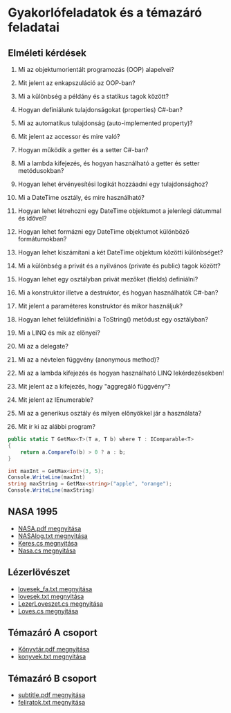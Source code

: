 # Gyakorlófeladatok és a témazáró feladatai

## Elméleti kérdések
1. Mi az objektumorientált programozás (OOP) alapelvei?
2. Mit jelent az enkapszuláció az OOP-ban?
3. Mi a különbség a példány és a statikus tagok között?
4. Hogyan definiálunk tulajdonságokat (properties) C#-ban?
5. Mi az automatikus tulajdonság (auto-implemented property)?
6. Mit jelent az accessor és mire való?
7. Hogyan működik a getter és a setter C#-ban?
8. Mi a lambda kifejezés, és hogyan használható a getter és setter metódusokban?
9. Hogyan lehet érvényesítési logikát hozzáadni egy tulajdonsághoz?
10. Mi a DateTime osztály, és mire használható?
11. Hogyan lehet létrehozni egy DateTime objektumot a jelenlegi dátummal és idővel?
12. Hogyan lehet formázni egy DateTime objektumot különböző formátumokban?
13. Hogyan lehet kiszámítani a két DateTime objektum közötti különbséget?
14. Mi a különbség a privát és a nyilvános (private és public) tagok között?
15. Hogyan lehet egy osztályban privát mezőket (fields) definiálni?
16. Mi a konstruktor illetve a destruktor, és hogyan használhatók C#-ban?
17. Mit jelent a paraméteres konstruktor és mikor használjuk?
18. Hogyan lehet felüldefiniálni a ToString() metódust egy osztályban?

19. Mi a LINQ és mik az előnyei?
20. Mi az a delegate?
21. Mi az a névtelen függvény (anonymous method)?
22. Mi az a lambda kifejezés és hogyan használható LINQ lekérdezésekben!
23. Mit jelent az a kifejezés, hogy "aggregáló függvény"?
24. Mit jelent az IEnumerable<T>?
25. Mi az a generikus osztály és milyen előnyökkel jár a használata?
26. Mit ír ki az alábbi program?
```c#
public static T GetMax<T>(T a, T b) where T : IComparable<T>
{
    return a.CompareTo(b) > 0 ? a : b;
}

int maxInt = GetMax<int>(3, 5);
Console.WriteLine(maxInt)
string maxString = GetMax<string>("apple", "orange");
Console.WriteLine(maxString)
```


## NASA 1995

- [NASA.pdf megnyitása](NASA/NASA.pdf)
- [NASAlog.txt megnyitása](NASA/NASAlog.txt)
- [Keres.cs megnyitása](NASA/Keres.cs)
- [Nasa.cs megnyitása](NASA/Nasa.cs)


## Lézerlövészet
- [lovesek_fa.txt megnyitása](LEZERLOVESZET/lovesek_fa.txt)
- [lovesek.txt megnyitása](LEZERLOVESZET/lovesek.txt)
- [LezerLoveszet.cs megnyitása](LEZERLOVESZET/LezerLoveszet.cs)
- [Loves.cs megnyitása](LEZERLOVESZET/Loves.cs)



## Témazáró A csoport
- [Könyvtár.pdf megnyitása](KONYVTAR-Acsoport/Könyvtár.pdf)
- [konyvek.txt megnyitása](KONYVTAR-Acsoport/konyvek.txt)


## Témazáró B csoport
- [subtitle.pdf megnyitása](SUBTITLE-Bcsoport/subtitle.pdf)
- [feliratok.txt megnyitása](SUBTITLE-Bcsoport/feliratok.txt)

  
